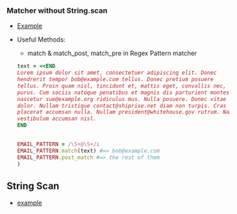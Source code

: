 ### Matcher without String.scan

* [Example](041_string_scan1.rb)

* Useful Methods:
   * match & match_post, match_pre in Regex Pattern matcher 
   ```ruby
  text = <<END
  Lorem ipsum dolor sit amet, consectetuer adipiscing elit. Donec
  hendrerit tempor bob@example.com tellus. Donec pretium posuere
  tellus. Proin quam nisl, tincidunt et, mattis eget, convallis nec,
  purus. Cum sociis natoque penatibus et magnis dis parturient montes,
  nascetur sue@example.org ridiculus mus. Nulla posuere. Donec vitae
  dolor. Nullam tristique contact@shiprise.net diam non turpis. Cras
  placerat accumsan nulla. Nullam president@whitehouse.gov rutrum. Nam
  vestibulum accumsan nisl.
  END


   EMAIL_PATTERN = /\S+@\S+/i
   EMAIL_PATTERN.match(text) #=> bob@example.com
   EMAIL_PATTERN.post_match #=> the rest of them
   )

   ```
## String Scan

* [example](041_string_scan2.rb)

